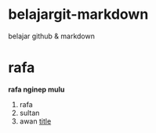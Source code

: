 # belajargit-markdown
belajar github &amp; markdown

# rafa 
**rafa nginep mulu**

1. rafa
2. sultan
3. awan
 	[title](https://www.example.com)
